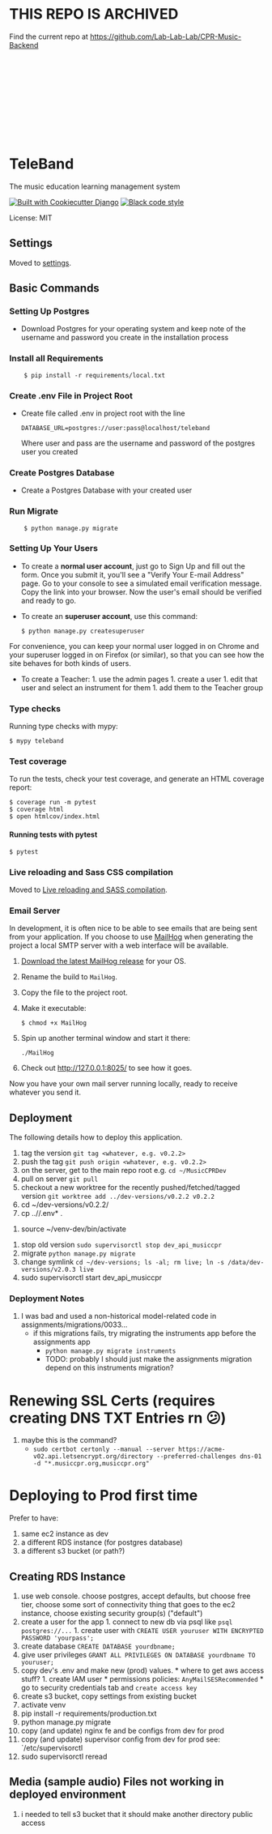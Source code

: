# THIS REPO IS ARCHIVED
Find the current repo at https://github.com/Lab-Lab-Lab/CPR-Music-Backend 
<br><br><br><br><br><br><br><br><br><br><br>


# TeleBand

The music education learning management system

[![Built with Cookiecutter Django](https://img.shields.io/badge/built%20with-Cookiecutter%20Django-ff69b4.svg?logo=cookiecutter)](https://github.com/cookiecutter/cookiecutter-django/)
[![Black code style](https://img.shields.io/badge/code%20style-black-000000.svg)](https://github.com/ambv/black)

License: MIT

## Settings

Moved to [settings](http://cookiecutter-django.readthedocs.io/en/latest/settings.html).

## Basic Commands


### Setting Up Postgres

-   Download Postgres for your operating system and keep note of the username and password you create in the installation process

### Install all Requirements

        $ pip install -r requirements/local.txt


### Create .env File in Project Root

-   Create file called .env in project root with the line 

        DATABASE_URL=postgres://user:pass@localhost/teleband

    Where user and pass are the username and password of the postgres user you created


### Create Postgres Database

-   Create a Postgres Database with your created user


### Run Migrate

        $ python manage.py migrate


### Setting Up Your Users

-   To create a **normal user account**, just go to Sign Up and fill out the form. Once you submit it, you'll see a "Verify Your E-mail Address" page. Go to your console to see a simulated email verification message. Copy the link into your browser. Now the user's email should be verified and ready to go.

-   To create an **superuser account**, use this command:

        $ python manage.py createsuperuser

For convenience, you can keep your normal user logged in on Chrome and your superuser logged in on Firefox (or similar), so that you can see how the site behaves for both kinds of users.

- To create a Teacher:
        1. use the admin pages
        1. create a user
        1. edit that user and select an instrument for them
        1. add them to the Teacher group

### Type checks

Running type checks with mypy:

    $ mypy teleband

### Test coverage

To run the tests, check your test coverage, and generate an HTML coverage report:

    $ coverage run -m pytest
    $ coverage html
    $ open htmlcov/index.html

#### Running tests with pytest

    $ pytest

### Live reloading and Sass CSS compilation

Moved to [Live reloading and SASS compilation](http://cookiecutter-django.readthedocs.io/en/latest/live-reloading-and-sass-compilation.html).

### Email Server

In development, it is often nice to be able to see emails that are being sent from your application. If you choose to use [MailHog](https://github.com/mailhog/MailHog) when generating the project a local SMTP server with a web interface will be available.

1.  [Download the latest MailHog release](https://github.com/mailhog/MailHog/releases) for your OS.

2.  Rename the build to `MailHog`.

3.  Copy the file to the project root.

4.  Make it executable:

        $ chmod +x MailHog

5.  Spin up another terminal window and start it there:

        ./MailHog

6.  Check out <http://127.0.0.1:8025/> to see how it goes.

Now you have your own mail server running locally, ready to receive whatever you send it.

## Deployment

The following details how to deploy this application.
1. tag the version `git tag <whatever, e.g. v0.2.2>`
1. push the tag `git push origin <whatever, e.g. v0.2.2>`
1. on the server, get to the main repo root e.g. `cd ~/MusicCPRDev`
1. pull on server `git pull`
1. checkout a new worktree for the recently pushed/fetched/tagged version `git worktree add ../dev-versions/v0.2.2 v0.2.2`
1. cd ~/dev-versions/v0.2.2/ 
1. cp ../<prev-version>/.env* .
<!-- 1. mkdir logs -->
1. source ~/venv-dev/bin/activate
<!-- 1. pip install -r requirements/production.txt # maybe don't need this because no new requirements? -->
1. stop old version `sudo supervisorctl stop dev_api_musiccpr`
1. migrate `python manage.py migrate`
1. change symlink `cd ~/dev-versions; ls -al; rm live; ln -s /data/dev-versions/v2.0.3 live`
1. sudo supervisorctl start dev_api_musiccpr

### Deployment Notes
1. I was bad and used a non-historical model-related code in assignments/migrations/0033...
    * if this migrations fails, try migrating the instruments app before the assignments app
        * `python manage.py migrate instruments`
        * TODO: probably I should just make the assignments migration depend on this instruments migration?

# Renewing SSL Certs (requires creating DNS TXT Entries rn 😕)
1. maybe this is the command? 
    * `sudo certbot certonly --manual --server https://acme-v02.api.letsencrypt.org/directory --preferred-challenges dns-01 -d "*.musiccpr.org,musiccpr.org"`
# Deploying to Prod first time
Prefer to have:
1. same ec2 instance as dev
1. a different RDS instance (for postgres database)
1. a different s3 bucket (or path?)

## Creating RDS Instance
1. use web console. choose postgres, accept defaults, but choose free tier, choose some sort of connectivity thing that goes to the ec2 instance, choose existing security group(s) ("default")
1. create a user for the app
        1. connect to new db via psql like `psql postgres://...`
        1. create user with `CREATE USER youruser WITH ENCRYPTED PASSWORD 'yourpass';`
1. create database `CREATE DATABASE yourdbname;`
1. give user privileges `GRANT ALL PRIVILEGES ON DATABASE yourdbname TO youruser;`
1. copy dev's .env and make new (prod) values.
        * where to get aws access stuff?
                1. create IAM user
                        * permissions policies: `AnyMailSESRecommended`
                        * go to security credentials tab and `create access key`
1. create s3 bucket, copy settings from existing bucket
1. activate venv
1. pip install -r requirements/production.txt
1. python manage.py migrate
1. copy (and update) nginx fe and be configs from dev for prod
1. copy (and update) supervisor config from dev for prod see: `/etc/supervisorctl
1. sudo supervisorctl reread

## Media (sample audio) Files not working in deployed environment
1. i needed to tell s3 bucket that it should make another directory public access

